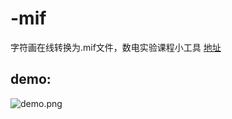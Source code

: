 # -mif
字符画在线转换为.mif文件，数电实验课程小工具
[地址](https://leafeonia.github.io/-mif/mif_generation.html)
## demo:
![demo.png](https://i.loli.net/2019/02/11/5c613f9095db9.png)
